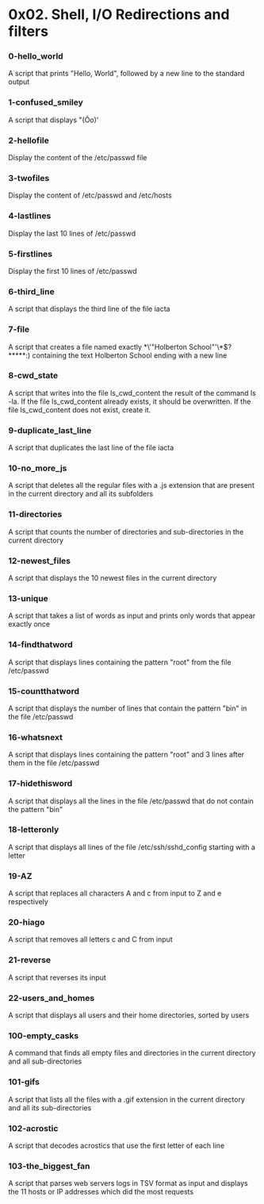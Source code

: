 # 0x02. Shell, I/O Redirections and filters
### 0-hello_world
A script that prints "Hello, World", followed by a new line to the standard output
### 1-confused_smiley
A script that displays "(Ôo)'
### 2-hellofile
Display the content of the /etc/passwd file
### 3-twofiles
Display the content of /etc/passwd and /etc/hosts
### 4-lastlines
Display the last 10 lines of /etc/passwd
### 5-firstlines
Display the first 10 lines of /etc/passwd
### 6-third_line
A script that displays the third line of the file iacta
### 7-file
A script that creates a file named exactly \*\\'"Holberton School"\'\\*$\?\*\*\*\*\*:) containing the text Holberton School ending with a new line
### 8-cwd_state
A script that writes into the file ls_cwd_content the result of the command ls -la. If the file ls_cwd_content already exists, it should be overwritten. If the file ls_cwd_content does not exist, create it.
### 9-duplicate_last_line
A script that duplicates the last line of the file iacta
### 10-no_more_js
A script that deletes all the regular files with a .js extension that are present in the current directory and all its subfolders
### 11-directories
A script that counts the number of directories and sub-directories in the current directory
### 12-newest_files
A script that displays the 10 newest files in the current directory
### 13-unique
A script that takes a list of words as input and prints only words that appear exactly once
### 14-findthatword
A script that displays lines containing the pattern "root" from the file /etc/passwd
### 15-countthatword
A script that displays the number of lines that contain the pattern "bin" in the file /etc/passwd
### 16-whatsnext
A script that displays lines containing the pattern "root" and 3 lines after them in the file /etc/passwd
### 17-hidethisword
A script that displays all the lines in the file /etc/passwd that do not contain the pattern "bin"
### 18-letteronly
A script that displays all lines of the file /etc/ssh/sshd_config starting with a letter
### 19-AZ
A script that replaces all characters A and c from input to Z and e respectively
### 20-hiago
A script that removes all letters c and C from input
### 21-reverse
A script that reverses its input
### 22-users_and_homes
A script that displays all users and their home directories, sorted by users
### 100-empty_casks
A command that finds all empty files and directories in the current directory and all sub-directories
### 101-gifs
A script that lists all the files with a .gif extension in the current directory and all its sub-directories
### 102-acrostic
A script that decodes acrostics that use the first letter of each line
### 103-the_biggest_fan
A script that parses web servers logs in TSV format as input and displays the 11 hosts or IP addresses which did the most requests
